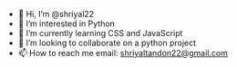 - 👋 Hi, I’m @shriyal22
- 👀 I’m interested in Python
- 🌱 I’m currently learning CSS and JavaScript
- 💞️ I’m looking to collaborate on a python project
- 📫 How to reach me email: shriyaltandon22@gmail.com

<!---
shriyal22/shriyal22 is a ✨ special ✨ repository because its `README.md` (this file) appears on your GitHub profile.
You can click the Preview link to take a look at your changes.
--->
